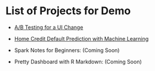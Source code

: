 # List of Projects for Demo

* [A/B Testing for a UI Change](https://erinyunyou.github.io/demo/ab-testing-udacity.html)

* [Home Credit Default Prediction with Machine Learning](https://erinyunyou.github.io/demo/credit-risk-prediction.html)

* Spark Notes for Beginners: (Coming Soon) 

* Pretty Dashboard with R Markdown: (Coming Soon)
